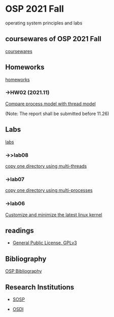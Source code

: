 # OSP 2021 Fall
operating system principles and labs
## coursewares of OSP 2021 Fall
[coursewares](/AllinAll/coursewares)

## Homeworks
[homeworks](/AllinAll/homeworks)

### ->HW02 (2021.11)
[Compare process model with thread model](/AllinAll/homeworks)

(Note: The report shall be submitted before 11.26)


## Labs
[labs](/AllinAll/labs)
### ->>lab08
[copy one directory using multi-threads](/AllinAll/labs/labcopydir_threads)

### ->lab07
[copy one directory using multi-processes](/AllinAll/labs/labcopydir_processes)

### ->lab06 
[Customize and minimize the latest linux kernel](/AllinAll/labs/labminimizedkernel)

## readings

* [General Public License, GPLv3](https://www.gnu.org/licenses/gpl-3.0.en.html)

## Bibliography
[OSP Bibliography](/AllinAll/bibs)


## Research Institutions

* [SOSP](http://www.sosp.org/)

* [OSDI](https://www.usenix.org/conference/osdi20)
